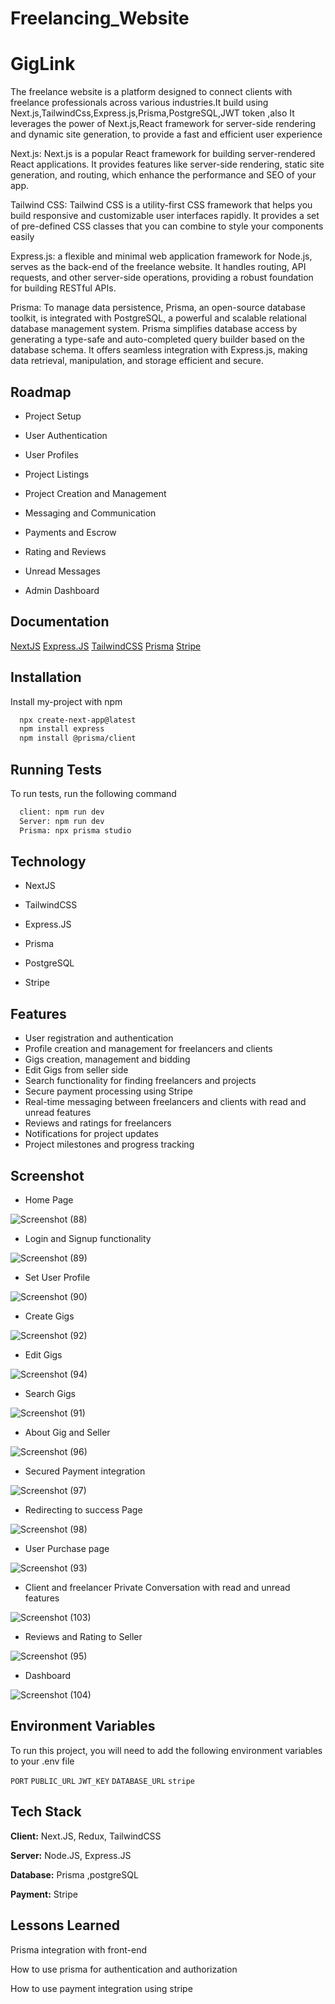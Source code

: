 # Freelancing_Website

# GigLink

The freelance website is a platform designed to connect clients with freelance professionals across various industries.It build using Next.js,TailwindCss,Express.js,Prisma,PostgreSQL,JWT token ,also It leverages the power of Next.js,React framework for server-side rendering and dynamic site generation, to provide a fast and efficient user experience


Next.js: Next.js is a popular React framework for building server-rendered React applications. It provides features like server-side rendering, static site generation, and routing, which enhance the performance and SEO of your app.

Tailwind CSS: Tailwind CSS is a utility-first CSS framework that helps you build responsive and customizable user interfaces rapidly. It provides a set of pre-defined CSS classes that you can combine to style your components easily

Express.js: a flexible and minimal web application framework for Node.js, serves as the back-end of the freelance website. It handles routing, API requests, and other server-side operations, providing a robust foundation for building RESTful APIs.

Prisma: To manage data persistence, Prisma, an open-source database toolkit, is integrated with PostgreSQL, a powerful and scalable relational database management system. Prisma simplifies database access by generating a type-safe and auto-completed query builder based on the database schema. It offers seamless integration with Express.js, making data retrieval, manipulation, and storage efficient and secure.

## Roadmap

- Project Setup

- User Authentication

- User Profiles

- Project Listings

- Project Creation and Management

- Messaging and Communication

- Payments and Escrow

- Rating and Reviews

- Unread Messages

- Admin Dashboard


## Documentation

[NextJS](https://nextjs.org/docs)
[Express.JS](https://expressjs.com/)
[TailwindCSS](https://tailwindcss.com/)
[Prisma]( https://www.prisma.io/)
[Stripe](https://stripe.com/docs/payments/quickstart)


## Installation

Install my-project with npm

```bash
  npx create-next-app@latest
  npm install express
  npm install @prisma/client
```
    
## Running Tests

To run tests, run the following command

```bash
  client: npm run dev
  Server: npm run dev
  Prisma: npx prisma studio
```


## Technology

- NextJS

- TailwindCSS

- Express.JS

- Prisma

- PostgreSQL

- Stripe
## Features

- User registration and authentication
- Profile creation and management for freelancers and clients
- Gigs creation, management and bidding
- Edit Gigs from seller side
- Search functionality for finding freelancers and projects
- Secure payment processing using Stripe
- Real-time messaging between freelancers and clients with read and unread features
- Reviews and ratings for freelancers
- Notifications for project updates
- Project milestones and progress tracking

## Screenshot

- Home Page
  
![Screenshot (88)](https://github.com/Sandarbha-K/fiverr-new-repo/assets/101709644/520d7430-9f3e-4511-a154-b8f3e944d085)

- Login and Signup functionality
  
![Screenshot (89)](https://github.com/Sandarbha-K/fiverr-new-repo/assets/101709644/ff6fbd02-a34d-49fd-83bf-7aec66718b1a)

- Set User Profile
  
![Screenshot (90)](https://github.com/Sandarbha-K/fiverr-new-repo/assets/101709644/f8e42726-24e9-429d-8da0-1805fec83a4b)

- Create Gigs
  
![Screenshot (92)](https://github.com/Sandarbha-K/fiverr-new-repo/assets/101709644/e9428f25-22cd-44aa-828c-769aae58260a)

- Edit Gigs
  
![Screenshot (94)](https://github.com/Sandarbha-K/fiverr-new-repo/assets/101709644/de75eb12-1ea6-478f-adf5-35c01ad322cd)

- Search Gigs
  
![Screenshot (91)](https://github.com/Sandarbha-K/fiverr-new-repo/assets/101709644/7268e288-8c0e-45b1-b8b8-b5a99fb0161f)

- About Gig and Seller
  
![Screenshot (96)](https://github.com/Sandarbha-K/fiverr-new-repo/assets/101709644/d719523d-e254-4164-88b9-e6612ef20267)

- Secured Payment integration
  
![Screenshot (97)](https://github.com/Sandarbha-K/fiverr-new-repo/assets/101709644/5f287354-924a-4fca-bb99-b6e516675269)

- Redirecting to success Page
  
![Screenshot (98)](https://github.com/Sandarbha-K/fiverr-new-repo/assets/101709644/27dcc960-b794-4702-a712-2b9d0a811b09)

- User Purchase page
  
![Screenshot (93)](https://github.com/Sandarbha-K/fiverr-new-repo/assets/101709644/80c279af-84c7-4221-9ca2-4970546c55d6)

- Client and freelancer Private Conversation with read and unread features
  
![Screenshot (103)](https://github.com/Sandarbha-K/fiverr-new-repo/assets/101709644/c1024ec0-caaf-43b3-8b31-cf77271fb1db)

-  Reviews and Rating to Seller
  
![Screenshot (95)](https://github.com/Sandarbha-K/fiverr-new-repo/assets/101709644/a927ecc5-2b6c-4f55-ac64-b86ba049ac72)

- Dashboard 
  
![Screenshot (104)](https://github.com/Sandarbha-K/fiverr-new-repo/assets/101709644/b978998c-ae59-4f13-8524-fd1702fb7552)



## Environment Variables

To run this project, you will need to add the following environment variables to your .env file

`PORT` `PUBLIC_URL` `JWT_KEY` 
`DATABASE_URL` `stripe`







## Tech Stack

**Client:** Next.JS, Redux, TailwindCSS

**Server:** Node.JS, Express.JS 

**Database:** Prisma ,postgreSQL

**Payment:** Stripe


## Lessons Learned

Prisma integration with front-end

How to use prisma for authentication and authorization

How to use payment integration using stripe
